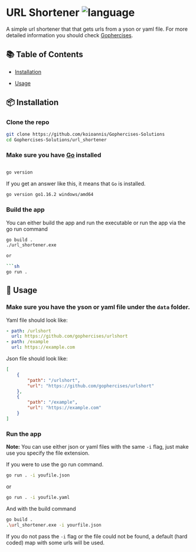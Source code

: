 
# URL Shortener  ![language](https://img.shields.io/github/go-mod/go-version/koioannis/Gophercises-Solutions?filename=url_shortener%2Fgo.mod)


A simple url shortener that that gets urls from a yson or yaml file. For more detailed information you should check [Gophercises](https://gophercises.com/).

  

## :books: Table of Contents

  

- [Installation](#package-installation)

- [Usage](#rocket-usage)

  

## :package: Installation

  
### Clone the repo
```sh
git clone https://github.com/koioannis/Gophercises-Solutions
cd Gophercises-Solutions/url_shortener
```


### Make sure you have [Go](https://golang.org) installed


```sh

go version

```

  

If you get an answer like this, it means that `Go` is installed.

```sh
go version go1.16.2 windows/amd64
```

### Build  the app
You can either build the app and run the executable or run the app via the go run command


```sh
go build .
./url_shortener.exe

or

```sh
go run .
```

  

## :rocket: Usage
### Make sure you have the yson or yaml file under the `data` folder.


Yaml file should look like:
```yaml
- path: /urlshort
  url: https://github.com/gophercises/urlshort
- path: /example
  url: https://example.com
```
Json file should look like:
```json
[
    {
        "path": "/urlshort",
        "url": "https://github.com/gophercises/urlshort"
    },
    {
        "path": "/example",
        "url": "https://example.com"
    }
]
```
### Run the app
**Note:** You can use either json or yaml files with the same `-i` flag, just make use you specify the file extension.

If you were to use the go run command.
```sh
go run . -i youfile.json
```
or 
```sh
go run . -i youfile.yaml
```
And with the build command
```sh
go build .
.\url_shortener.exe -i yourfile.json
```
If you do not pass the `-i` flag or the file could not be found, 
a default (hard coded) map with some urls will be used.



  

